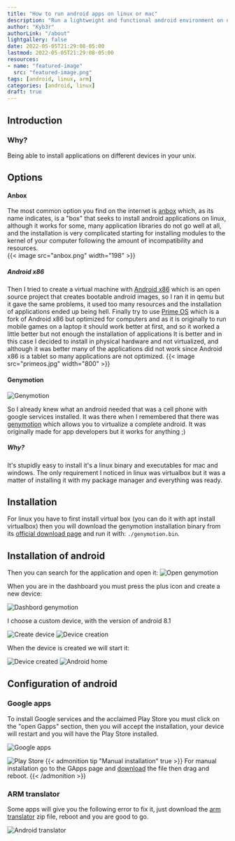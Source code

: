 ```yaml
---
title: "How to run android apps on linux or mac"
description: "Run a lightweight and functional android environment on unix."
author: "Kyb3r"
authorLink: "/about"
lightgallery: false
date: 2022-05-05T21:29:08-05:00
lastmod: 2022-05-05T21:29:08-05:00
resources:
- name: "featured-image"
  src: "featured-image.png"
tags: [android, linux, arm]
categories: [android, linux]
draft: true
---
```

## Introduction

### Why?
Being able to install applications on different devices in your unix.

## Options
#### Anbox
The most common option you find on the internet is [anbox](https://anbox.io) which, as its name indicates, is a "box" that seeks to install android applications on linux, although it works for some, many application libraries do not go well at all, and the installation is very complicated starting for installing modules to the kernel of your computer following the amount of incompatibility and resources.
<br>
{{< image src="anbox.png" width="198" >}}

##### Android x86
Then I tried to create a virtual machine with [Android x86](https://www.android-x86.org) which is an open source project that creates bootable android images, so I ran it in qemu but it gave the same problems, it used too many resources and the installation of applications ended up being hell. Finally try to use [Prime OS](https://www.primeos.in) which is a fork of Android x86 but optimized for computers and as it is originally to run mobile games on a laptop it should work better at first, and so it worked a little better but not enough the installation of applications It is better and in this case I decided to install in physical hardware and not virtualized, and although it was better many of the applications did not work since Android x86 is a tablet so many applications are not optimized.
{{< image src="primeos.jpg" width="800" >}}

#### Genymotion
![Genymotion](genymotion.jpg)

So I already knew what an android needed that was a cell phone with google services installed. It was there when I remembered that there was [genymotion](https://www.genymotion.com) which allows you to virtualize a complete android. It was originally made for app developers but it works for anything ;)

##### Why?
It's stupidly easy to install it's a linux binary and executables for mac and windows. The only requirement I noticed in linux was virtualbox but it was a matter of installing it with my package manager and everything was ready.

## Installation
For linux you have to first install virtual box (you can do it with apt install virtualbox) then you will download the genymotion installation binary from its [official download page](https://www.genymotion.com/download) and run it with: `./genymotion.bin`.

## Installation of android
Then you can search for the application and open it:
![Open genymotion](open-genymotion.png)

When you are in the dashboard you must press the plus icon and create a new device:

![Dashbord genymotion](dashboard-genymotion.png)

I choose a custom device, with the version of android 8.1

![Create device](create-device.png)
![Device creation](device-creation.png)

When the device is created we will start it:

![Device created](device-installed.png)
![Android home](android-home.png)

## Configuration of android
### Google apps
To install Google services and the acclaimed Play Store you must click on the "open Gapps" section, then you will accept the installation, your device will restart and you will have the Play Store installed.

![Google apps](google-apps.png)

![Play Store](play-store.png)
{{< admonition tip "Manual installation" true >}}
For manual installation go to the GApps page and [download](https://opengapps.org/?source=genymotion) the file then drag and reboot.
{{< /admonition >}}

### ARM translator
Some apps will give you the following error to fix it, just download the [arm translator](https://mega.nz/folder/JhcFwKpC#yfhfeUzvIZoSdBgfdZ9Ygg) zip file, reboot and you are good to go.

![Android translator](android-translator.png)
